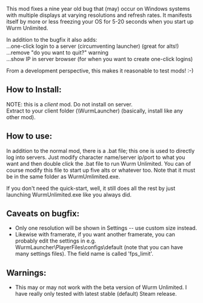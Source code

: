 This mod fixes a nine year old bug that (may) occur on Windows systems with multiple displays at varying resolutions and refresh rates. It manifests itself by more or less freezing your OS for 5-20 seconds when you start up Wurm Unlimited.  

In addition to the bugfix it also adds:  
...one-click login to a server (circumventing launcher) (great for alts!)  
...remove "do you want to quit?" warning  
...show IP in server browser (for when you want to create one-click logins)  

From a development perspective, this makes it reasonable to test mods! :-)  

## How to Install:  
NOTE: this is a _client_ mod. Do not install on server.  
Extract to your client folder (\WurmLauncher) (basically, install like any other mod).  

## How to use:  
In addition to the normal mod, there is a .bat file; this one is used to directly log into servers. Just modify character name/server ip/port to what you want and then double click the .bat file to run Wurm Unlimited. You can of course modify this file to start up five alts or whatever too. Note that it must be in the same folder as WurmUmlimited.exe.  

If you don't need the quick-start, well, it still does all the rest by just launching WurmUnlimited.exe like you always did.  

## Caveats on bugfix:
- Only one resolution will be shown in Settings -- use custom size instead.  
- Likewise with framerate, if you want another framerate, you can probably edit the settings in e.g. WurmLauncher\PlayerFiles\configs\default (note that you can have many settings files). The field name is called 'fps_limit'.  

## Warnings:
- This may or may not work with the beta version of Wurm Unlimited. I have really only tested with latest stable (default) Steam release.  

